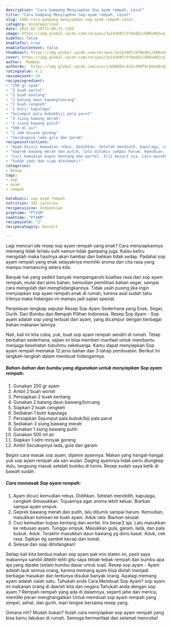 ```yaml
---
description: "Cara Gampang Menyiapkan Sop ayam rempah, Lezat"
title: "Cara Gampang Menyiapkan Sop ayam rempah, Lezat"
slug: 1002-cara-gampang-menyiapkan-sop-ayam-rempah-lezat
category: Uncategorized
date: 2022-02-18T15:08:21.128Z
image: https://img-global.cpcdn.com/recipes/3a14368fc5f0edb1/680x482cq70/sop-ayam-rempah-foto-resep-utama.jpg
hideToc: false
enableToc: true
enableTocContent: false
thumbnail: https://img-global.cpcdn.com/recipes/3a14368fc5f0edb1/680x482cq70/sop-ayam-rempah-foto-resep-utama.jpg
cover: https://img-global.cpcdn.com/recipes/3a14368fc5f0edb1/680x482cq70/sop-ayam-rempah-foto-resep-utama.jpg
author:  Ramban
authorAv:  https://img-global.cpcdn.com/users/b0b05ec42bc498f9/60x60cq50/avatar.jpg
ratingvalue: 4.1
reviewcount: 24
recipeingredient:
- "250 gr ayam"
- "2 buah wortel"
- "2 buah kentang"
- "2 batang daun bawangloncang"
- "2 buah cengkeh"
- "1 butir kapulaga"
- "Sejumput pala bubukbiji pala parut"
- "3 siung bawang merah"
- "1 siung bawang putih"
- "500 ml air"
- "1 sdm minyak goreng"
- "Secukupnya lada gula dan garam"
recipeinstructions:
- "Ayam dicuci kemudian rebus. Didihkan. Setelah mendidih, kapulaga, cengkeh dimasukkan. Tujuannya agar aroma lebih keluar. Biarkan sampai ayam empuk."
- "Geprek bawang merah dan putih, lalu ditumis sampai harum. Kemudian, masukkan tumisan ke kuah ayam. Aduk rata. Biarkan sesaat."
- "Cuci kemudian kupas kentang dan wortel. Iris besar2 aja. Lalu masukkan ke rebusan ayam. Tunggu empuk. Masukkan gula, garam, lada, dan pala bubuk. Aduk. Terakhir masukkan daun bawang yg diiris kasar. Aduk, cek rasa. Sajikan dg sambel kecap dan tomat."
- "Sudah jadi dan siap dinikmati!"
categories:
- Resep
tags:
- sop
- ayam
- rempah

katakunci: sop ayam rempah 
nutrition: 101 calories
recipecuisine: Indonesian
preptime: "PT15M"
cooktime: "PT48M"
recipeyield: "2"
recipecategory: Dessert

---
```



Lagi mencari ide resep sop ayam rempah yang enak? Cara menyiapkannya memang tidak terlalu sulit namun tidak gampang juga. Kalau keliru mengolah maka hasilnya akan hambar dan bahkan tidak sedap. Padahal sop ayam rempah yang enak selayaknya memiliki aroma dan cita rasa yang mampu memancing selera kita.


Banyak hal yang sedikit banyak mempengaruhi kualitas rasa dari sop ayam rempah, mulai dari jenis bahan, kemudian pemilihan bahan segar, sampai cara mengolah dan menghidangkannya. Tidak usah pusing jika ingin menyiapkan sop ayam rempah enak di rumah, karena asal sudah tahu triknya maka hidangan ini mampu jadi sajian spesial.

Penjelasan lengkap seputar Resep Sop Ayam Sederhana yang Enak, Segar, Gurih. Dari Bumbu dan Rempah Pilihan Indonesia. Resep Sop Ayam - Sop ayam adalah sop yang terbuat dari ayam, yang dicampur dengan berbagai bahan makanan lainnya.


Nah, kali ini kita coba, yuk, buat sop ayam rempah sendiri di rumah. Tetap berbahan sederhana, sajian ini bisa memberi manfaat untuk membantu menjaga kesehatan tubuhmu sekeluarga. Kamu dapat menyiapkan Sop ayam rempah memakai 12 jenis bahan dan 3 tahap pembuatan. Berikut ini langkah-langkah dalam membuat hidangannya.

<!--inarticleads1-->

##### Bahan-bahan dan bumbu yang digunakan untuk menyiapkan Sop ayam rempah:

1. Gunakan 250 gr ayam
1. Ambil 2 buah wortel
1. Persiapkan 2 buah kentang
1. Gunakan 2 batang daun bawang/loncang
1. Siapkan 2 buah cengkeh
1. Sediakan 1 butir kapulaga
1. Persiapkan Sejumput pala bubuk/biji pala parut
1. Sediakan 3 siung bawang merah
1. Gunakan 1 siung bawang putih
1. Gunakan 500 ml air
1. Siapkan 1 sdm minyak goreng
1. Ambil Secukupnya lada, gula dan garam


Begini cara masak sop ayam, dijamin ayamnya. Makan yang hangat-hangat yuk sop ayam rempah ala sari wulan. Daging ayamnya tidak perlu diungkep dulu, langsung masuk setelah bumbu di tumis. Resep sudah saya ketik di bawah sudah. 

<!--inarticleads2-->

##### Cara memasak Sop ayam rempah:

1. Ayam dicuci kemudian rebus. Didihkan. Setelah mendidih, kapulaga, cengkeh dimasukkan. Tujuannya agar aroma lebih keluar. Biarkan sampai ayam empuk.
1. Geprek bawang merah dan putih, lalu ditumis sampai harum. Kemudian, masukkan tumisan ke kuah ayam. Aduk rata. Biarkan sesaat.
1. Cuci kemudian kupas kentang dan wortel. Iris besar2 aja. Lalu masukkan ke rebusan ayam. Tunggu empuk. Masukkan gula, garam, lada, dan pala bubuk. Aduk. Terakhir masukkan daun bawang yg diiris kasar. Aduk, cek rasa. Sajikan dg sambel kecap dan tomat.
1. Selesai dan siap dihidangkan!

Setiap kali kita berdua makan sop ayam pak min klaten ini, pasti saya makannya sambil diteliti-teliti gitu saya tebak-tebak rempah dan bumbu apa aja yang dipake (selain bumbu dasar untuk sop). Resep sop ayam - Ayam adalah lauk semua orang, karena memang ayam bisa diolah menjadi berbagai masakan dan tentunya disukai banyak orang. Apalagi memang ayam adalah salah satu. Tahukah anda Cara Membuat Sop Ayam? sop ayam ini makanan orang di daerah kita dan negara Tahukah anda dengan sop ayam ? Rempah-rempah yang ada di dalamnya, seperti jahe dan merica, memiliki peran menghangatkan Untuk membuat sop ayam rempah yang simpel, sehat, dan gurih, mari tengok bersama resep yang. 

Gimana nih? Mudah bukan? Itulah cara menyiapkan sop ayam rempah yang bisa kamu lakukan di rumah. Semoga bermanfaat dan selamat mencoba!
